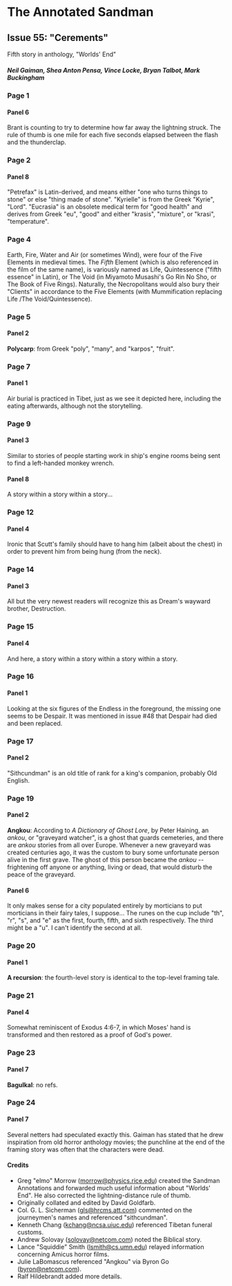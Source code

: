 # The Annotated Sandman

## Issue 55: "Cerements"

Fifth story in anthology, "Worlds' End"

##### Neil Gaiman, Shea Anton Pensa, Vince Locke, Bryan Talbot, Mark Buckingham

### Page 1

#### Panel 6

Brant is counting to try to determine how far away the lightning struck. The rule of thumb is one mile for each five seconds elapsed between the flash and the thunderclap.

### Page 2

#### Panel 8

"Petrefax" is Latin-derived, and means either "one who turns things to stone" or else "thing made of stone". "Kyrielle" is from the Greek "Kyrie", "Lord". "Eucrasia" is an obsolete medical term for "good health" and derives from Greek "eu", "good" and either "krasis", "mixture", or "krasi", "temperature".

### Page 4

Earth, Fire, Water and Air (or sometimes Wind), were four of the Five Elements in medieval times. The _Fifth_ Element (which is also referenced in the film of the same name), is variously named as Life, Quintessence ("fifth essence" in Latin), or The Void (in Miyamoto Musashi's Go Rin No Sho, or The Book of Five Rings). Naturally, the Necropolitans would also bury their "Clients" in accordance to the Five Elements (with Mummification replacing Life /The Void/Quintessence).

### Page 5

#### Panel 2

**Polycarp**: from Greek "poly", "many", and "karpos", "fruit".

### Page 7

#### Panel 1

Air burial is practiced in Tibet, just as we see it depicted here, including the eating afterwards, although not the storytelling.

### Page 9

#### Panel 3

Similar to stories of people starting work in ship's engine rooms being sent to find a left-handed monkey wrench.

#### Panel 8

A story within a story within a story...

### Page 12

#### Panel 4

Ironic that Scutt's family should have to hang him (albeit about the chest) in order to prevent him from being hung (from the neck).

### Page 14

#### Panel 3

All but the very newest readers will recognize this as Dream's wayward brother, Destruction.

### Page 15

#### Panel 4

And here, a story within a story within a story within a story.

### Page 16

#### Panel 1

Looking at the six figures of the Endless in the foreground, the missing one seems to be Despair. It was mentioned in issue #48 that Despair had died and been replaced.

### Page 17

#### Panel 2

"Sithcundman" is an old title of rank for a king's companion, probably Old English.

### Page 19

#### Panel 2

**Angkou**: According to _A Dictionary of Ghost Lore_, by Peter Haining, an _ankou_, or "graveyard watcher", is a ghost that guards cemeteries, and there are _ankou_ stories from all over Europe. Whenever a new graveyard was created centuries ago, it was the custom to bury some unfortunate person alive in the first grave. The ghost of this person became the _ankou_ -- frightening off anyone or anything, living or dead, that would disturb the peace of the graveyard.

#### Panel 6

It only makes sense for a city populated entirely by morticians to put morticians in their fairy tales, I suppose... The runes on the cup include "th", "r", "s", and "e" as the first, fourth, fifth, and sixth respectively. The third might be a "u". I can't identify the second at all.

### Page 20

#### Panel 1

**A recursion**: the fourth-level story is identical to the top-level framing tale.

### Page 21

#### Panel 4

Somewhat reminiscent of Exodus 4:6-7, in which Moses' hand is transformed and then restored as a proof of God's power.

### Page 23

#### Panel 7

**Bagulkal**: no refs.

### Page 24

#### Panel 7

Several netters had speculated exactly this. Gaiman has stated that he drew inspiration from old horror anthology movies; the punchline at the end of the framing story was often that the characters were dead.

#### Credits

- Greg "elmo" Morrow (morrow@physics.rice.edu) created the Sandman
Annotations and forwarded much useful information about "Worlds' End". He
also corrected the lightning-distance rule of thumb.
- Originally collated and edited by David Goldfarb.
- Col. G. L. Sicherman (gls@hrcms.att.com) commented on the journeymen's
names and referenced "sithcundman".
- Kenneth Chang (kchang@ncsa.uiuc.edu) referenced Tibetan funeral customs.
- Andrew Solovay (solovay@netcom.com) noted the Biblical story.
- Lance "Squiddie" Smith (lsmith@cs.umn.edu) relayed information
concerning Amicus horror films.
- Julie LaBomascus referenced "Angkou" via Byron Go (byron@netcom.com).
- Ralf Hildebrandt added more details.